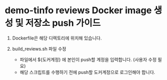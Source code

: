 # demo-tinfo reviews Docker image 생성 및 저장소 push 가이드

1. Dockerfile은 해당 디렉토리에 위치해 있습니다.

2. build_reviews.sh 파일 수정
	- 파일에서 ${도커계정} 에 본인이 push할 계정을 입력합니다. (사용자 수정 필요)
	- 해당 스크립트를 수행하기 전에 push할 도커계정으로 로그인해야 합니다.
